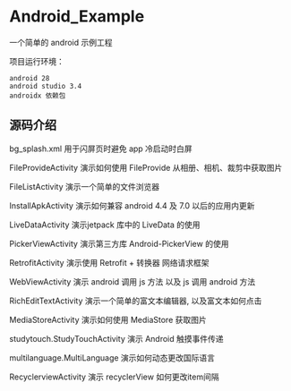 # Android_Example

一个简单的 android 示例工程

项目运行环境：

    android 28
    android studio 3.4
    androidx 依赖包

## 源码介绍

bg_splash.xml       用于闪屏页时避免 app 冷启动时白屏

FileProvideActivity 演示如何使用 FileProvide 从相册、相机、裁剪中获取图片

FileListActivity    演示一个简单的文件浏览器

InstallApkActivity  演示如何兼容 android 4.4 及 7.0 以后的应用内更新

LiveDataActivity    演示jetpack 库中的 LiveData 的使用

PickerViewActivity  演示第三方库  Android-PickerView  的使用

RetrofitActivity    演示使用 Retrofit + 转换器 网络请求框架

WebViewActivity     演示 android 调用 js 方法 以及 js 调用 android 方法

RichEditTextActivity    演示一个简单的富文本编辑器, 以及富文本如何点击

MediaStoreActivity  演示如何使用 MediaStore 获取图片

studytouch.StudyTouchActivity   演示 Android 触摸事件传递

multilanguage.MultiLanguage     演示如何动态更改国际语言

RecyclerviewActivity    演示 recyclerView 如何更改item间隔
